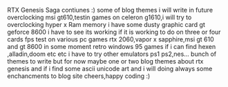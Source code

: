 RTX Genesis Saga contiunes :)
some of blog themes i will write in future overclocking msi gt610,testin games on celeron g1610,i will try to overclocking hyper x Ram memory
i have some dusty graphic card gt geforce 8600 i have to see its working 
if it is working to do on 
three or four cards fps test on various pc games
rtx 2060,vapor x sapphire,msi gt 610 and gt 8600
in some moment retro windows 95 games if i can find hexen ,alladin,doom etc etc
i have to try other emulators ps1 ps2,nes...
bunch of themes to write
but for now maybe one or two blog themes about rtx genesis and if i find some ascii unicode art 
and i will doing always some enchancments to blog site 
cheers,happy coding :)
